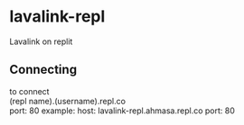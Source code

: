 # lavalink-repl
Lavalink on replit

## Connecting

to connect
<br>
(repl name).(username).repl.co 
<br>
port: 80
example:
host: lavalink-repl.ahmasa.repl.co
port: 80
